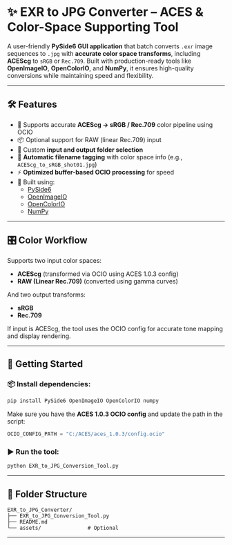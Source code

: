 # ✨ EXR to JPG Converter – ACES & Color-Space Supporting Tool

A user-friendly **PySide6 GUI application** that batch converts `.exr` image sequences to `.jpg` with **accurate color space transforms**, including **ACEScg** to `sRGB` or `Rec.709`. Built with production-ready tools like **OpenImageIO**, **OpenColorIO**, and **NumPy**, it ensures high-quality conversions while maintaining speed and flexibility.

---

## 🛠️ Features

- 🎨 Supports accurate **ACEScg → sRGB / Rec.709** color pipeline using OCIO  
- 📦 Optional support for RAW (linear Rec.709) input  
- 📁 Custom **input and output folder selection**  
- 🧠 **Automatic filename tagging** with color space info (e.g., `ACEScg_to_sRGB_shot01.jpg`)  
- ⚡ **Optimized buffer-based OCIO processing** for speed  
- 🧰 Built using:
  - [PySide6](https://doc.qt.io/qtforpython/)
  - [OpenImageIO](https://sites.google.com/site/openimageio/)
  - [OpenColorIO](https://opencolorio.org/)
  - [NumPy](https://numpy.org/)

---

## 🎛️ Color Workflow

Supports two input color spaces:
- **ACEScg** (transformed via OCIO using ACES 1.0.3 config)
- **RAW (Linear Rec.709)** (converted using gamma curves)

And two output transforms:
- **sRGB**
- **Rec.709**

If input is ACEScg, the tool uses the OCIO config for accurate tone mapping and display rendering.

---

## 🚀 Getting Started

### 📦 Install dependencies:

```bash
pip install PySide6 OpenImageIO OpenColorIO numpy
```

Make sure you have the **ACES 1.0.3 OCIO config** and update the path in the script:

```python
OCIO_CONFIG_PATH = "C:/ACES/aces_1.0.3/config.ocio"
```

### ▶️ Run the tool:

```bash
python EXR_to_JPG_Conversion_Tool.py
```

---

## 📂 Folder Structure

```
EXR_to_JPG_Converter/
├── EXR_to_JPG_Conversion_Tool.py
├── README.md
└── assets/               # Optional
```

---
